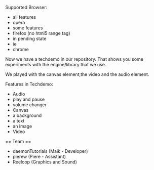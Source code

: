 Supported Browser:

* all features
 * opera
* some features
 * firefox (no html5 range tag)
* in pending state
 * ie
 * chrome

Now we have a techdemo in our repository. That shows you some 
experiments with the engine/library that we use.

We played with the canvas element,the video and the audio element.

Features in Techdemo:

* Audio
 * play and pause
 * volume changer
* Canvas
 * a background
 * a text
 * an image
* Video

== Team ==
 * daemonTutorials (Maik - Developer)
 * pierew (Piere - Assistant)
 * Reeloop (Graphics and Sound)
